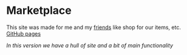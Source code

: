# Marketplace
This site was made for me and my [friends](https://discord.gg/x6D27kkrvH) like shop for our items, etc. 
[GitHub pages](https://mykytatishkin.github.io/marketplace/)


<p><i> In this version we have a hull of site and a bit of main functionality</i></p>
 
